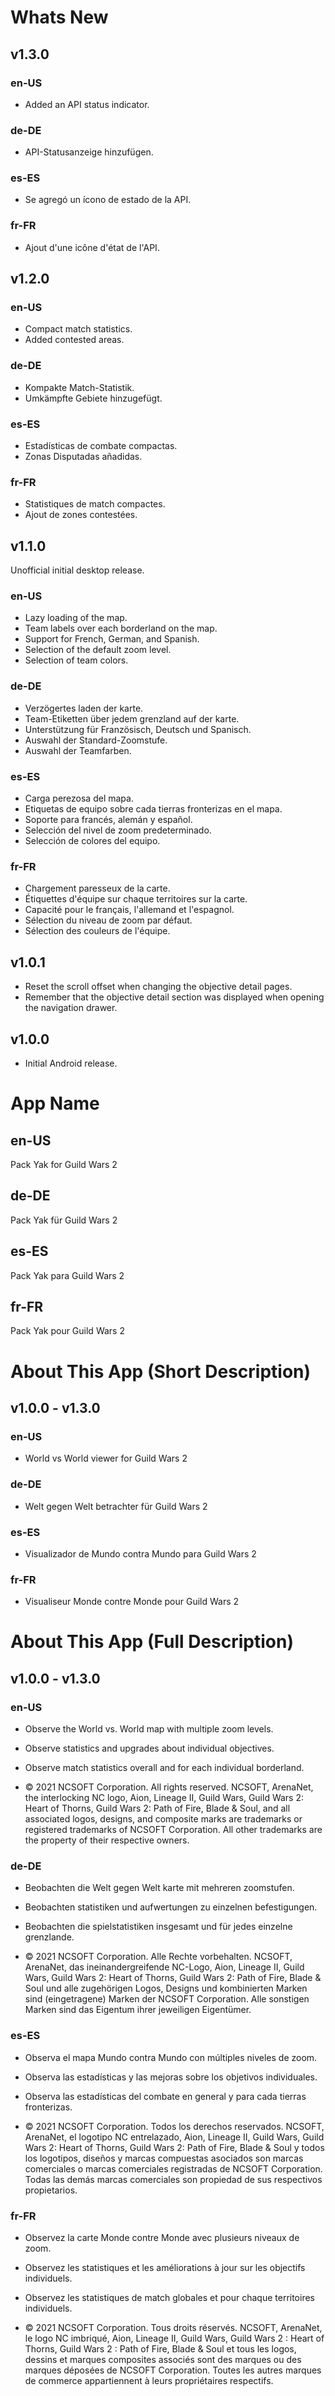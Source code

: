 # Whats New

## v1.3.0

### en-US
* Added an API status indicator.

### de-DE
* API-Statusanzeige hinzufügen.

### es-ES
* Se agregó un ícono de estado de la API.

### fr-FR
* Ajout d'une icône d'état de l'API.

## v1.2.0

### en-US
* Compact match statistics.
* Added contested areas.

### de-DE
* Kompakte Match-Statistik.
* Umkämpfte Gebiete hinzugefügt.

### es-ES
* Estadísticas de combate compactas.
* Zonas Disputadas añadidas.

### fr-FR
* Statistiques de match compactes.
* Ajout de zones contestées.

## v1.1.0
Unofficial initial desktop release.

### en-US
* Lazy loading of the map.
* Team labels over each borderland on the map.
* Support for French, German, and Spanish.
* Selection of the default zoom level.
* Selection of team colors.

### de-DE
* Verzögertes laden der karte.
* Team-Etiketten über jedem grenzland auf der karte.
* Unterstützung für Französisch, Deutsch und Spanisch.
* Auswahl der Standard-Zoomstufe.
* Auswahl der Teamfarben.

### es-ES
* Carga perezosa del mapa.
* Etiquetas de equipo sobre cada tierras fronterizas en el mapa.
* Soporte para francés, alemán y español.
* Selección del nivel de zoom predeterminado.
* Selección de colores del equipo.

### fr-FR
* Chargement paresseux de la carte.
* Étiquettes d'équipe sur chaque territoires sur la carte.
* Capacité pour le français, l'allemand et l'espagnol.
* Sélection du niveau de zoom par défaut.
* Sélection des couleurs de l'équipe.

## v1.0.1

* Reset the scroll offset when changing the objective detail pages.
* Remember that the objective detail section was displayed when opening the navigation drawer.

## v1.0.0

* Initial Android release.

# App Name

## en-US

Pack Yak for Guild Wars 2

## de-DE

Pack Yak für Guild Wars 2

## es-ES

Pack Yak para Guild Wars 2

## fr-FR

Pack Yak pour Guild Wars 2

# About This App (Short Description)

## v1.0.0 - v1.3.0

### en-US

* World vs World viewer for Guild Wars 2

### de-DE

* Welt gegen Welt betrachter für Guild Wars 2

### es-ES

* Visualizador de Mundo contra Mundo para Guild Wars 2

### fr-FR

* Visualiseur Monde contre Monde pour Guild Wars 2

# About This App (Full Description)

## v1.0.0 - v1.3.0

### en-US

* Observe the World vs. World map with multiple zoom levels.
* Observe statistics and upgrades about individual objectives.
* Observe match statistics overall and for each individual borderland.

* © 2021 NCSOFT Corporation. All rights reserved. NCSOFT, ArenaNet, the interlocking NC logo, Aion, Lineage II, Guild Wars, Guild Wars 2: Heart of Thorns, Guild Wars 2: Path
  of Fire, Blade & Soul, and all associated logos, designs, and composite marks are trademarks or registered trademarks of NCSOFT Corporation. All other trademarks are the
  property of their respective owners.

### de-DE
* Beobachten die Welt gegen Welt karte mit mehreren zoomstufen.
* Beobachten statistiken und aufwertungen zu einzelnen befestigungen.
* Beobachten die spielstatistiken insgesamt und für jedes einzelne grenzlande.

* © 2021 NCSOFT Corporation. Alle Rechte vorbehalten. NCSOFT, ArenaNet, das ineinandergreifende NC-Logo, Aion, Lineage II, Guild Wars, Guild Wars 2: Heart of Thorns, Guild Wars 2: Path of Fire, Blade &amp; Soul und alle zugehörigen Logos, Designs und kombinierten Marken sind (eingetragene) Marken der NCSOFT Corporation. Alle sonstigen Marken sind das Eigentum ihrer jeweiligen Eigentümer.

### es-ES
* Observa el mapa Mundo contra Mundo con múltiples niveles de zoom.
* Observa las estadísticas y las mejoras sobre los objetivos individuales.
* Observa las estadísticas del combate en general y para cada tierras fronterizas.

* © 2021 NCSOFT Corporation. Todos los derechos reservados. NCSOFT, ArenaNet, el logotipo NC entrelazado, Aion, Lineage II, Guild Wars, Guild Wars 2: Heart of Thorns, Guild Wars 2: Path of Fire, Blade &amp; Soul y todos los logotipos, diseños y marcas compuestas asociados son marcas comerciales o marcas comerciales registradas de NCSOFT Corporation. Todas las demás marcas comerciales son propiedad de sus respectivos propietarios.

### fr-FR
* Observez la carte Monde contre Monde avec plusieurs niveaux de zoom.
* Observez les statistiques et les améliorations à jour sur les objectifs individuels.
* Observez les statistiques de match globales et pour chaque territoires individuels.

* © 2021 NCSOFT Corporation. Tous droits réservés. NCSOFT, ArenaNet, le logo NC imbriqué, Aion, Lineage II, Guild Wars, Guild Wars 2 : Heart of Thorns, Guild Wars 2 : Path of Fire, Blade &amp; Soul et tous les logos, dessins et marques composites associés sont des marques ou des marques déposées de NCSOFT Corporation. Toutes les autres marques de commerce appartiennent à leurs propriétaires respectifs.
